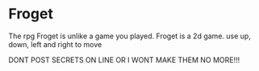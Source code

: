 # Froget
The rpg Froget is unlike a game you played. Froget is a 2d game.
use up, down, left and right to move


























































DONT POST SECRETS ON LINE OR I WONT MAKE THEM NO MORE!!!
